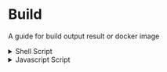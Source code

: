 # Build

A guide for build output result or docker image

<details>
<summary>Shell Script</summary>
<div style="padding-left:20px">

## quick_web

Quickly hosting static website by using build/renderer folder as root

This require global npm package [http-server](https://www.npmjs.com/package/http-server) install\
You can use command below install

```shell
npm install -g http-server
```

Before run the script, it require build/renderer exist\
You can use command below build the output

```shell
npm run build:web
```

## docker_server.sh

packing express server backend to a docker image

Before run the script, it require build/server exist\
You can use command below build the output

```shell
npm run build:server
```

## docker_node.sh

Packing computing node to a docker image

Before run the script, it require build/node exist\
You can use command below build the output

```shell
npm run build:node
```

## docker_web.sh

Packing static website to a docker image

Before run the script, it require build/renderer exist\
You can use command below build the output

```shell
npm run build:web
```

</div>
</details>


<details>
<summary>Javascript Script</summary>
<div style="padding-left:20px">

## share.js

This will copy everything in src/share to 

* src/main
* src/node
* src/renderer
* src/server

## server_build.js

Packing Express dynamic website to build/server

</div>
</details>